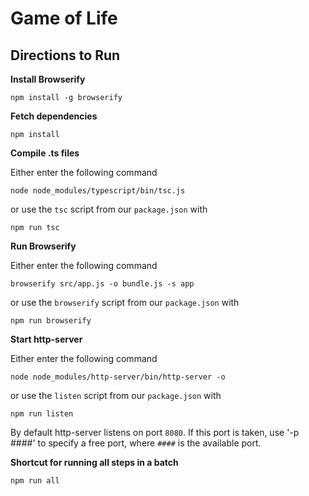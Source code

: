 # Game of Life #

## Directions to Run ##

**Install Browserify**

```shell
npm install -g browserify
```

**Fetch dependencies**

```shell
npm install
```

**Compile .ts files**

Either enter the following command

```shell
node node_modules/typescript/bin/tsc.js
```

or use the `tsc` script from our `package.json` with

```shell
npm run tsc
```

**Run Browserify**

Either enter the following command

```shell
browserify src/app.js -o bundle.js -s app
```

or use the `browserify` script from our `package.json` with

```shell
npm run browserify

```

**Start http-server**

Either enter the following command

```shell
node node_modules/http-server/bin/http-server -o
```

or use the `listen` script from our `package.json` with

```
npm run listen
```

By default http-server listens on port `8080`.
If this port is taken, use '-p ####' to specify a free port, where `####` is the available port.

**Shortcut for running all steps in a batch**

```
npm run all
```